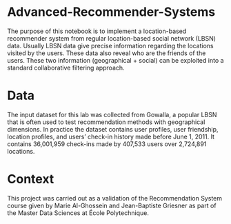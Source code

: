 # Advanced-Recommender-Systems
The purpose of this notebook is to implement a location-based recommender system from regular location-based social network (LBSN) data.
Usually LBSN data give precise information regarding the locations visited by the users.
These data also reveal who are the friends of the users.
These two information (geographical + social) can be exploited into a standard collaborative filtering approach.

# Data
The input dataset for this lab was collected from Gowalla, a popular LBSN that is often used to test recommendation methods with geographical dimensions.
In practice the dataset contains user profiles, user friendship, location profiles, and users’ check-in history made before June 1, 2011.
It contains 36,001,959 check-ins made by 407,533 users over 2,724,891 locations.

# Context
This project was carried out as a validation of the Recommendation System course given by Marie Al-Ghossein and Jean-Baptiste Griesner as part of the Master Data Sciences at École Polytechnique.
